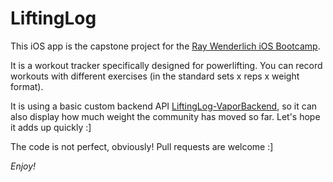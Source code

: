 # LiftingLog

This iOS app is the capstone project for the [Ray Wenderlich iOS Bootcamp](https://www.raywenderlich.com/10408731-rw-bootcamp).

It is a workout tracker specifically designed for powerlifting. You can record workouts with different exercises (in the standard sets x reps x weight format).

It is using a basic custom backend API [LiftingLog-VaporBackend](https://github.com/tssandor/LiftingLog-VaporBackend), so it can also display how much weight the community has moved so far. Let's hope it adds up quickly :]

The code is not perfect, obviously! Pull requests are welcome :]

*Enjoy!*